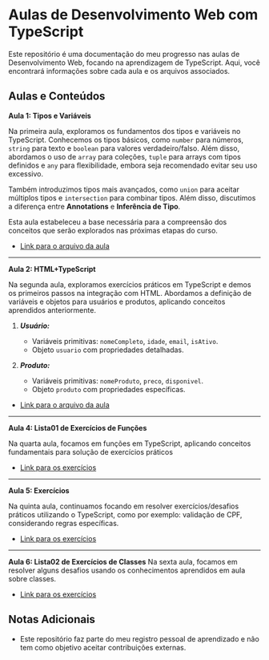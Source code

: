 # Aulas de Desenvolvimento Web com TypeScript

Este repositório é uma documentação do meu progresso nas aulas de Desenvolvimento Web, focando na aprendizagem de TypeScript. Aqui, você encontrará informações sobre cada aula e os arquivos associados.

## Aulas e Conteúdos

 **Aula 1: Tipos e Variáveis**
 
   Na primeira aula, exploramos os fundamentos dos tipos e variáveis no TypeScript. Conhecemos os tipos básicos, como `number` para números, `string` para texto e `boolean` para valores verdadeiro/falso. Além disso, abordamos o uso de `array` para coleções, `tuple` para arrays com tipos definidos e `any` para flexibilidade, embora seja recomendado evitar seu uso excessivo.

Também introduzimos tipos mais avançados, como `union` para aceitar múltiplos tipos e `intersection` para combinar tipos. Além disso, discutimos a diferença entre **Annotations** e **Inferência de Tipo**.

Esta aula estabeleceu a base necessária para a compreensão dos conceitos que serão explorados nas próximas etapas do curso.
   - [Link para o arquivo da aula](https://github.com/nandoant/Aulas_de_WEB/tree/main/Aula_1_Tipos_Variaveis)
---
 **Aula 2: HTML+TypeScript**
 
   Na segunda aula, exploramos exercícios práticos em TypeScript e demos os primeiros passos na integração com HTML. Abordamos a definição de variáveis e objetos para usuários e produtos, aplicando conceitos aprendidos anteriormente.

1.  ***Usuário:***
    
    -   Variáveis primitivas: `nomeCompleto`, `idade`, `email`, `isAtivo`.
    -   Objeto `usuario` com propriedades detalhadas.
2.  ***Produto:***
    
    -   Variáveis primitivas: `nomeProduto`, `preco`, `disponivel`.
    -   Objeto `produto` com propriedades específicas.
   - [Link para o arquivo da aula](https://github.com/nandoant/Aulas_de_WEB/tree/main/Aula_2_HTML%2BTypeScript)
---
 **Aula 4: Lista01 de Exercícios de Funções**
 
  Na quarta aula, focamos em funções em TypeScript, aplicando conceitos fundamentais para solução de exercícios práticos
   - [Link para os exercícios](https://github.com/nandoant/Aulas_de_WEB/blob/main/Aula_4_Exercicios_Fun%C3%A7%C3%B5es/src/index.ts)
---
**Aula 5: Exercícios**

Na quinta aula, continuamos focando em resolver exercícios/desafios práticos utilizando o TypeScript, como por exemplo:  validação de CPF, considerando regras específicas.
   - [Link para os exercícios](https://github.com/nandoant/Aulas_de_WEB/blob/main/Aula_5_Exercicios/src/index.ts)
---
**Aula 6: Lista02 de Exercícios de Classes**
Na sexta aula, focamos em resolver alguns desafios usando os conhecimentos aprendidos em aula sobre classes.
- [Link para os exercícios](https://github.com/nandoant/Aulas_de_WEB/)
## Notas Adicionais

- Este repositório faz parte do meu registro pessoal de aprendizado e não tem como objetivo aceitar contribuições externas.

